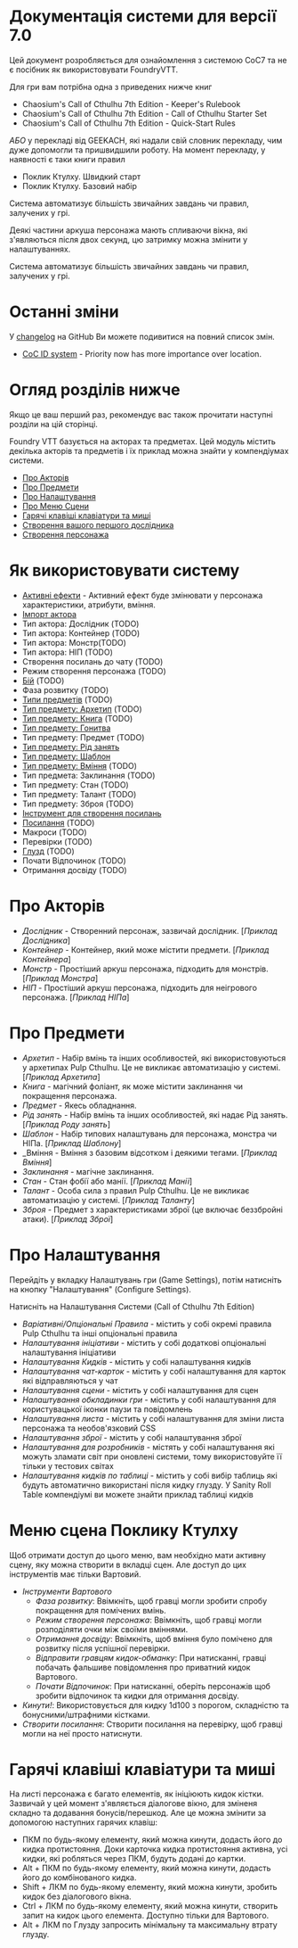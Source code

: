 <!--- This file is auto generated from module/manual/uk/README.md -->
# Документація системи для версії 7.0

Цей документ розробляється для ознайомлення з системою CoC7 та не є посібник як використовувати FoundryVTT.

Для гри вам потрібна одна з приведених нижче книг

- Chaosium's Call of Cthulhu 7th Edition - Keeper's Rulebook
- Chaosium's Call of Cthulhu 7th Edition - Call of Cthulhu Starter Set
- Chaosium's Call of Cthulhu 7th Edition - Quick-Start Rules

_АБО_ у перекладі від GEEKACH, які надали свій словник перекладу, чим дуже допомогли та пришвидшили роботу.
На момент перекладу, у наявності є таки книги правил

- Поклик Ктулху. Швидкий старт
- Поклик Ктулху. Базовий набір

Система автоматизує більшість звичайних завдань чи правил, залучених у грі.

Деякі частини аркуша персонажа мають спливаючи вікна, які з'являються після двох секунд, цю затримку можна змінити у налаштуваннях.

Система автоматизує більшість звичайних завдань чи правил, залучених у грі.

# Останні зміни

У [changelog](https://github.com/Miskatonic-Investigative-Society/CoC7-FoundryVTT/blob/develop/.github/CHANGELOG.md) на GitHub Ви можете подивитися на повний список змін.

- [CoC ID system](coc-id-system.md) - Priority now has more importance over location.

# Огляд розділів нижче

Якщо це ваш перший раз, рекомендує вас також прочитати наступні розділи на цій сторінці.

Foundry VTT базується на акторах та предметах. Цей модуль містить декілька акторів та предметів і їх приклад можна знайти у компендіумах системи.

- [Про Акторів](#про-акторів)
- [Про Предмети](#про-предмети)
- [Про Налаштування](#про-налаштування)
- [Про Меню Сцени](#сцена-меню-поклику-ктулху)
- [Гарячі клавіші клавіатури та миші](#гарячі-клавіші-клавіатури-та-миші)
- [Створення вашого першого дослідника](first_investigator.md)
- [Створення персонажа](character_creation.md)

# Як використовувати систему

- [Активні ефекти](effects.md) - Активний ефект буде змінювати у персонажа характеристики, атрибути, вміння.
- [Імпорт актора](actor_importer.md)
- Тип актора: Дослідник (TODO)
- Тип актора: Контейнер (TODO)
- Тип актора: Монстр(TODO)
- Тип актора: НІП (TODO)
- Створення посилань до чату (TODO)
- Режим створення персонажа (TODO)
- [Бій](combat.md) (TODO)
- Фаза розвитку (TODO)
- [Типи предметів](items.md) (TODO)
- [Тип предмету: Архетип](item_archetype.md) (TODO)
- [Тип предмету: Книга](item_book.md) (TODO)
- [Тип предмету: Гонитва](chases.md)
- Тип предмету: Предмет (TODO)
- [Тип предмету: Рід занять](item_occupation.md)
- [Тип предмету: Шаблон](item_setup.md)
- [Тип предмету: Вміння](item_skill.md) (TODO)
- Тип предмета: Заклинання (TODO)
- Тип предмету: Стан (TODO)
- Тип предмету: Талант (TODO)
- Тип предмету: Зброя (TODO)
- [Інструмент для створення посилань](link_creation_window.md)
- [Посилання](links.md) (TODO)
- Макроси (TODO)
- Перевірки (TODO)
- [Глузд](sanity.md) (TODO)
- Почати Відпочинок (TODO)
- Отримання досвіду (TODO)

# Про Акторів

- _Дослідник_ - Створенний персонаж, зазвичай дослідник. [_Приклад Дослідника_]
- _Контейнер_ - Контейнер, який може містити предмети. [_Приклад Контейнера_]
- _Монстр_ - Простіший аркуш персонажа, підходить для монстрів. [_Приклад Монстра_]
- _НІП_ - Простіший аркуш персонажа, підходить для неігрового персонажа. [_Приклад НІПа_]

# Про Предмети

- _Архетип_ - Набір вмінь та інших особливостей, які використовуються у архетипах Pulp Cthulhu. Це не викликає автоматизацію у системі. [_Приклад Архетипа_]
- _Книга_ - магічний фоліант, як може містити заклинання чи покращення персонажа.
- _Предмет_ - Якесь обладнання.
- _Рід занять_ - Набір вмінь та інших особливостей, які надає Рід занять. [_Приклад Роду занять_]
- _Шаблон_ - Набір типових налаштувань для персонажа, монстра чи НІПа. [_Приклад Шаблону_]
- _Вміння - Вміння з базовим відсотком і деякими тегами. [_Приклад Вміння_]
- _Заклинання_ - магічне заклинання.
- _Стан_ - Стан фобії або манії. [_Приклад Манії_]
- _Талант_ - Особа сила з правил Pulp Cthulhu. Це не викликає автоматизацію у системі. [_Приклад Таланту_]
- _Зброя_ - Предмет з характеристиками зброї (це включає беззбройні атаки). [_Приклад Зброї_]

# Про Налаштування

Перейдіть у вкладку Налаштувань гри (Game Settings), потім натисніть на кнопку "Налаштування" (Configure Settings).

Натисніть на Налаштування Системи (Call of Cthulhu 7th Edition)

- _Варіативні/Опціональні Правила_ - містить у собі окремі правила Pulp Cthulhu та інші опціональні правила
- _Налаштування ініціативи_ - містить у собі додаткові опціональні налаштування ініціативи
- _Налаштування Кидків_ - містить у собі налаштування кидків
- _Налаштування чат-карток_ - містить у собі налаштування для карток які відправляються у чат
- _Налаштування сцени_ - містить у собі налаштування для сцен
- _Налаштування обкладинки гри_ - містить у собі налаштування для користувацької іконки паузи та повідомлень
- _Налаштування листа_ - містить у собі налаштування для зміни листа персонажа та необов'язковий CSS
- _Налаштування зброї_ - містить у собі налаштування зброї
- _Налаштування для розробників_ - містять у собі налаштування які можуть зламати світ при оновлені системи, тому використовуйте її тільки у тестових світах
- _Налаштування кидків по таблиці_ - містить у собі вибір таблиць які будуть автоматично використані після кидку глузду. У Sanity Roll Table компендіумі ви можете знайти приклад таблиці кидків

# Меню сцена Поклику Ктулху

Щоб отримати доступ до цього меню, вам необхідно мати активну сцену, яку можна створити в вкладці сцен. Але доступ до цих інструментів має тільки Вартовий.

- _Інструменти Вартового_
  - _Фаза розвитку_: Ввімкніть, щоб гравці могли зробити спробу покращення для помічених вмінь.
  - _Режим створення персонажа_: Ввімкніть, щоб гравці могли розподіляти очки між своїми вміннями.
  - _Отримання досвіду_: Ввімкніть, щоб вміння було помічено для розвитку після успішної перевірки.
  - _Відправити гравцям кидок-обманку_: При натисканні, гравці побачать фальшиве повідомлення про приватний кидок Вартового.
  - _Почати Відпочинок_: При натисканні, оберіть персонажів щоб зробити відпочинок та кидки для отримання досвіду.
- _Кинути!_: Використовується для кидку 1d100 з порогом, складністю та бонусними/штрафними кістками.
- _Створити посилання_: Створити посилання на перевірку, щоб гравці могли на неї просто натиснути.

# Гарячі клавіші клавіатури та миші

На листі персонажа є багато елементів, як ініціюють кидок кістки. Зазвичай у цей момент з'являється діалогове вікно, для зміненя складно та додавання бонусів/перешкод. Але це можна змінити за допомогою наступних гарячих клавіш:

- ПКМ по будь-якому елементу, який можна кинути, додасть його до кидка протистояння. Доки карточка кидка протистояння активна, усі кидки, які робляться через ПКМ, будуть додані до картки.
- Alt + ПКМ по будь-якому елементу, який можна кинути, додасть його до комбінованого кидка.
- Shift + ЛКМ по будь-якому елементу, який можна кинути, зробить кидок без діалогового вікна.
- Ctrl + ЛКМ по будь-якому елементу, який можна кинути, створить запит на кидок цього елемента. Доступно тільки для Вартового.
- Alt + ЛКМ по Глузду запросить мінімальну та максимальну втрату глузду.
